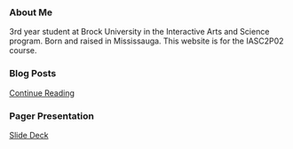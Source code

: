 ### About Me
  
3rd year student at Brock University in the Interactive Arts and Science program.  Born and raised in Mississauga.  This website is for the IASC2P02 course.
  
  
  ### Blog Posts
[Continue Reading](blog)

### Pager Presentation
[Slide Deck](reveal/index.html)
